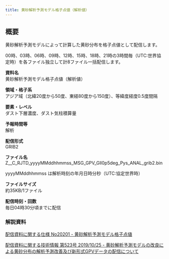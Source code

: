 ```yaml
---
title: 黄砂解析予測モデル格子点値（解析値）
---
```


## 概要
黄砂解析予測モデルによって計算した黄砂分布を格子点値として配信します。

00時、03時、06時、09時、12時、15時、18時、21時の3時間毎（UTC:世界協定時）を各ファイル独立して計8ファイル一括配信します。

**資料名** <br/>
黄砂解析予測モデル格子点値（解析値）

**領域・格子系** <br/>
アジア域（北緯20度から50度、東経80度から150度）、等緯度経度0.5度間隔

**要素・レベル** <br/>
ダスト下層濃度、ダスト気柱積算量

**予報時間等** <br/>
解析

**配信形式** <br/>
GRIB2

**ファイル名** <br/>
Z__C_RJTD_yyyyMMddhhmmss_MSG_GPV_Gll0p5deg_Pys_ANAL_grib2.bin

yyyyMMddhhmmss は解析時刻の年月日時分秒（UTC:協定世界時）

**ファイルサイズ** <br/>
約35KB/1ファイル

**配信時刻・回数** <br/>
毎日04時30分頃までに配信


### 解説資料
[配信資料に関する仕様 No20201 - 黄砂解析予測モデル格子点値](https://www.data.jma.go.jp/suishin/shiyou/pdf/no20201)


[配信資料に関する技術情報 第523号 2019/10/25 - 黄砂解析予測モデルの改良による黄砂分布の解析予測改善及び新形式GPVデータの配信について](https://dmdata.jp/docs/jma/technical/523.pdf)
